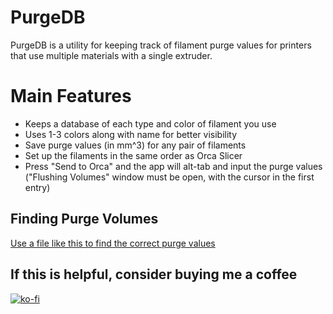 # PurgeDB

PurgeDB is a utility for keeping track of filament purge values for printers that use multiple materials with a single extruder.

# Main Features

- Keeps a database of each type and color of filament you use
- Uses 1-3 colors along with name for better visibility
- Save purge values (in mm^3) for any pair of filaments
- Set up the filaments in the same order as Orca Slicer
- Press "Send to Orca" and the app will alt-tab and input the purge values ("Flushing Volumes" window must be open, with the cursor in the first entry)

## Finding Purge Volumes

[Use a file like this to find the correct purge values](https://www.printables.com/model/536401-bambu-lab-ams-purging-strips-p1p)


## If this is helpful, consider buying me a coffee

[![ko-fi](https://ko-fi.com/img/githubbutton_sm.svg)](https://ko-fi.com/I3I1W8O4I)
